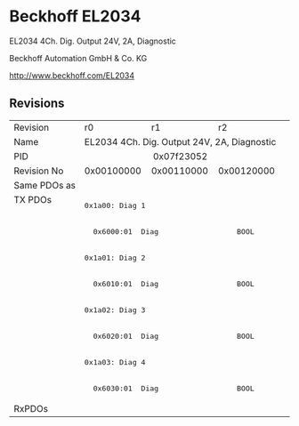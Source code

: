 # Beckhoff EL2034

EL2034 4Ch. Dig. Output 24V, 2A, Diagnostic

Beckhoff Automation GmbH & Co. KG

http://www.beckhoff.com/EL2034

## Revisions
<table>
<tr >
<td>Revision</td>
<td>r0</td>
<td>r1</td>
<td>r2</td>
</tr>
<tr >
<td>Name</td>
<td colspan=3 align="center">EL2034 4Ch. Dig. Output 24V, 2A, Diagnostic</td>
</tr>
<tr >
<td>PID</td>
<td colspan=3 align="center">0x07f23052</td>
</tr>
<tr >
<td>Revision No</td>
<td>0x00100000</td>
<td>0x00110000</td>
<td>0x00120000</td>
</tr>
<tr >
<td>Same PDOs as</td>
<td colspan=3 align="center"></td>
</tr>
<tr class="txpdo">
<td rowspan=8 valign=top>TX PDOs</td>
<td colspan=3 align="left"><pre>0x1a00: Diag 1</pre></td>
<td></td>
</tr>
<tr class="txpdo">
<td colspan=3 align="left"><pre>  0x6000:01  Diag                  BOOL</pre></td>
</tr>
<tr class="txpdo">
<td colspan=3 align="left"><pre>0x1a01: Diag 2</pre></td>
</tr>
<tr class="txpdo">
<td colspan=3 align="left"><pre>  0x6010:01  Diag                  BOOL</pre></td>
</tr>
<tr class="txpdo">
<td colspan=3 align="left"><pre>0x1a02: Diag 3</pre></td>
</tr>
<tr class="txpdo">
<td colspan=3 align="left"><pre>  0x6020:01  Diag                  BOOL</pre></td>
</tr>
<tr class="txpdo">
<td colspan=3 align="left"><pre>0x1a03: Diag 4</pre></td>
</tr>
<tr class="txpdo">
<td colspan=3 align="left"><pre>  0x6030:01  Diag                  BOOL</pre></td>
</tr>
<tr >
<td>RxPDOs</td>
<td colspan=3 align="left"></td>
</tr>
</table>
